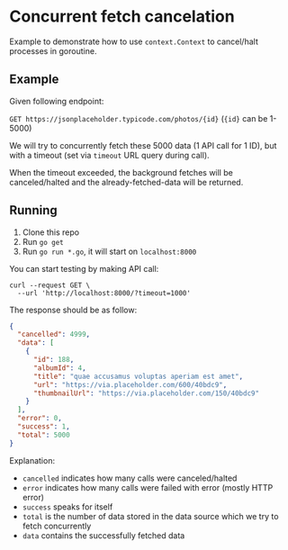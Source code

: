 # Concurrent fetch cancelation

Example to demonstrate how to use `context.Context` to cancel/halt processes in goroutine.

## Example

Given following endpoint:

`GET https://jsonplaceholder.typicode.com/photos/{id}` (`{id}` can be 1-5000)

We will try to concurrently fetch these 5000 data (1 API call for 1 ID), but with a timeout (set via `timeout` URL query during call).

When the timeout exceeded, the background fetches will be canceled/halted and the already-fetched-data will be returned.

## Running

1. Clone this repo
2. Run `go get`
3. Run `go run *.go`, it will start on `localhost:8000`

You can start testing by making API call:

```
curl --request GET \
  --url 'http://localhost:8000/?timeout=1000'
```

The response should be as follow:

```json
{
  "cancelled": 4999,
  "data": [
    {
      "id": 188,
      "albumId": 4,
      "title": "quae accusamus voluptas aperiam est amet",
      "url": "https://via.placeholder.com/600/40bdc9",
      "thumbnailUrl": "https://via.placeholder.com/150/40bdc9"
    }
  ],
  "error": 0,
  "success": 1,
  "total": 5000
}
```

Explanation:
- `cancelled` indicates how many calls were canceled/halted
- `error` indicates how many calls were failed with error (mostly HTTP error)
- `success` speaks for itself
- `total` is the number of data stored in the data source which we try to fetch concurrently
- `data` contains the successfully fetched data 